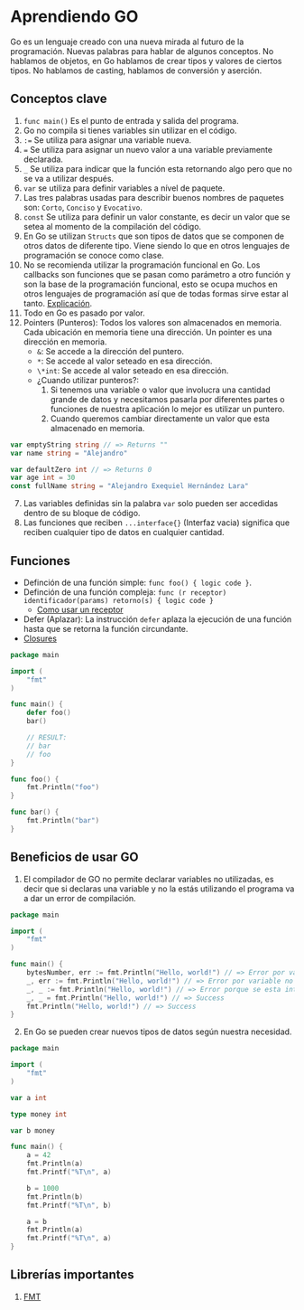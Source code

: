# Aprendiendo GO

Go es un lenguaje creado con una nueva mirada al futuro de la programación. Nuevas palabras para hablar de algunos conceptos. No hablamos de objetos, en Go hablamos de crear tipos y valores de ciertos tipos. No hablamos de casting, hablamos de conversión y aserción.

## Conceptos clave

1. `func main()` Es el punto de entrada y salida del programa.
2. Go no compila si tienes variables sin utilizar en el código.
3. `:=` Se utiliza para asignar una variable nueva.
4. `=` Se utiliza para asignar un nuevo valor a una variable previamente declarada.
5. `_` Se utiliza para indicar que la función esta retornando algo pero que no se va a utilizar después.
6. `var` se utiliza para definir variables a nível de paquete.
7. Las tres palabras usadas para describir buenos nombres de paquetes son: `Corto`, `Conciso` y `Evocativo`.
8. `const` Se utiliza para definir un valor constante, es decir un valor que se setea al momento de la compilación del código.
9. En Go se utilizan `Structs` que son tipos de datos que se componen de otros datos de diferente tipo. Viene siendo lo que en otros lenguajes de programación se conoce como clase.
10. No se recomienda utilizar la programación funcional en Go. Los callbacks son funciones que se pasan como parámetro a otro función y son la base de la programación funcional, esto se ocupa muchos en otros lenguajes de programación así que de todas formas sirve estar al tanto. [Explicación](https://www.udemy.com/course/aprende-a-programar-con-go/learn/lecture/12502022#overview).
11. Todo en Go es pasado por valor.
12. Pointers (Punteros): Todos los valores son almacenados en memoria. Cada ubicación en memoria tiene una dirección. Un pointer es una dirección en memoria.
    - `&`: Se accede a la dirección del puntero.
    - `*`: Se accede al valor seteado en esa dirección.
    - `\*int`: Se accede al valor seteado en esa dirección.
    - ¿Cuando utilizar punteros?:
      1. Si tenemos una variable o valor que involucra una cantidad grande de datos y necesitamos pasarla por diferentes partes o funciones de nuestra aplicación lo mejor es utilizar un puntero.
      2. Cuando queremos cambiar directamente un valor que esta almacenado en memoria.

```go
var emptyString string // => Returns ""
var name string = "Alejandro"

var defaultZero int // => Returns 0
var age int = 30
const fullName string = "Alejandro Exequiel Hernández Lara"
```

7. Las variables definidas sin la palabra `var` solo pueden ser accedidas dentro de su bloque de código.
8. Las funciones que reciben `...interface{}` (Interfaz vacia) significa que reciben cualquier tipo de datos en cualquier cantidad.

## Funciones

- Definción de una función simple: `func foo() { logic code }`.
- Definción de una función compleja: `func (r receptor) identificador(params) retorno(s) { logic code }`
  - [Como usar un receptor](https://www.udemy.com/course/aprende-a-programar-con-go/learn/lecture/12501950#overview)
- Defer (Aplazar): La instrucción `defer` aplaza la ejecución de una función hasta que se retorna la función circundante.
- [Closures](https://www.udemy.com/course/aprende-a-programar-con-go/learn/lecture/12502066#overview)

```go
package main

import (
	"fmt"
)

func main() {
	defer foo()
	bar()

	// RESULT:
	// bar
	// foo
}

func foo() {
	fmt.Println("foo")
}

func bar() {
	fmt.Println("bar")
}
```

## Beneficios de usar GO

1. El compilador de GO no permite declarar variables no utilizadas, es decir que si declaras una variable y no la estás utilizando el programa va a dar un error de compilación.

```go
package main

import (
	"fmt"
)

func main() {
	bytesNumber, err := fmt.Println("Hello, world!") // => Error por variables no utilizadas.
    _, err := fmt.Println("Hello, world!") // => Error por variable no utilizada.
    _, _ := fmt.Println("Hello, world!") // => Error porque se esta intentando asignar un valor a variables que no se van a utilizar.
    _, _ = fmt.Println("Hello, world!") // => Success
    fmt.Println("Hello, world!") // => Success
}
```

2. En Go se pueden crear nuevos tipos de datos según nuestra necesidad.

```go
package main

import (
	"fmt"
)

var a int

type money int

var b money

func main() {
	a = 42
	fmt.Println(a)
	fmt.Printf("%T\n", a)

	b = 1000
	fmt.Println(b)
	fmt.Printf("%T\n", b)

	a = b
	fmt.Println(a)
	fmt.Printf("%T\n", a)
}
```

## Librerías importantes

1. [FMT](https://pkg.go.dev/fmt)
